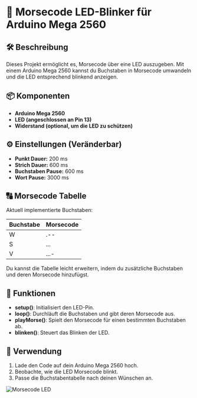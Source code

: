 # 📡 Morsecode LED-Blinker für Arduino Mega 2560

## 🛠️ Beschreibung

Dieses Projekt ermöglicht es, Morsecode über eine LED auszugeben. Mit einem Arduino Mega 2560 kannst du Buchstaben in Morsecode umwandeln und die LED entsprechend blinkend anzeigen.

## 📦 Komponenten

- **Arduino Mega 2560**
- **LED (angeschlossen an Pin 13)**
- **Widerstand (optional, um die LED zu schützen)**

## ⚙️ Einstellungen (Veränderbar)

- **Punkt Dauer:** 200 ms
- **Strich Dauer:** 600 ms
- **Buchstaben Pause:** 600 ms
- **Wort Pause:** 3000 ms

## 🔠 Morsecode Tabelle

Aktuell implementierte Buchstaben:

| Buchstabe | Morsecode |
|-----------|-----------|
| W         | .--       |
| S         | ...       |
| V         | ...-      |

Du kannst die Tabelle leicht erweitern, indem du zusätzliche Buchstaben und deren Morsecode hinzufügst.

## 📝 Funktionen

- **setup()**: Initialisiert den LED-Pin.
- **loop()**: Durchläuft die Buchstaben und gibt deren Morsecode aus.
- **playMorse()**: Spielt den Morsecode für einen bestimmten Buchstaben ab.
- **blinken()**: Steuert das Blinken der LED.

## 🚀 Verwendung

1. Lade den Code auf dein Arduino Mega 2560 hoch.
2. Beobachte, wie die LED Morsecode blinkt.
3. Passe die Buchstabentabelle nach deinen Wünschen an.

![Morsecode LED](https://www.elprocus.com/wp-content/uploads/arduino-mega-2560-board-pin-diagram.jpg)  

